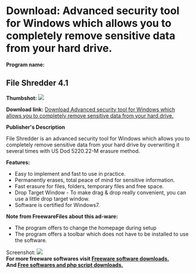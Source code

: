 # Download: Advanced security tool for Windows which allows you to completely remove sensitive data from your hard drive.

**Program name:**

## File Shredder 4.1

  
**Thumbshot:** ![](http://www.freewarefiles.com/screenshot/fileshredder3_md.jpg)   
  
**Download link:** [Download Advanced security tool for Windows which allows you to completely remove sensitive data from your hard drive.](http://freesoftwares.boysofts.com/File-Shredder_program_68733.html)  
  


**Publisher's Description**  
  


File Shredder is an advanced security tool for Windows which allows you to completely remove sensitive data from your hard drive by overwriting it several times with US Dod 5220.22-M erasure method. 

**Features:**

  * Easy to implement and fast to use in practice. 
  * Permanently erases, total peace of mind for sensitive information. 
  * Fast erasure for files, folders, temporary files and free space. 
  * Drop Target Window - To make drag & drop really convenient, you can use a little drop target window. 
  * Software is certified for Windows7. 

**Note from FreewareFiles about this ad-ware:**

  * The program offers to change the homepage during setup 
  * The program offers a toolbar which does not have to be installed to use the software. 

  
  
Screenshot: ![](http://www.freewarefiles.com/screenshot/fileshredder3.jpg)   
**For more freeware softwares visit [Freeware software downloads.](http://freesoftwares.boysofts.com/)**   
**And [Free softwares and php script downloads.](http://www.boysofts.com/)**
